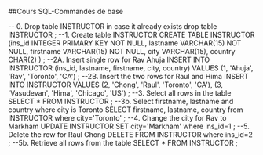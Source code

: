 ##Cours SQL-Commandes de base

-- 0. Drop table INSTRUCTOR in case it already exists
drop table INSTRUCTOR
;
--1. Create table INSTRUCTOR
CREATE TABLE INSTRUCTOR
  (ins_id INTEGER PRIMARY KEY NOT NULL, 
   lastname VARCHAR(15) NOT NULL, 
   firstname VARCHAR(15) NOT NULL, 
   city VARCHAR(15), 
   country CHAR(2)
  )
;
--2A. Insert single row for Rav Ahuja
INSERT INTO INSTRUCTOR
  (ins_id, lastname, firstname, city, country)
  VALUES 
  (1, 'Ahuja', 'Rav', 'Toronto', 'CA')
;
--2B. Insert the two rows for Raul and Hima
INSERT INTO INSTRUCTOR
  VALUES
  (2, 'Chong', 'Raul', 'Toronto', 'CA'),
  (3, 'Vasudevan', 'Hima', 'Chicago', 'US')
;
--3. Select all rows in the table
SELECT * FROM INSTRUCTOR
;
--3b. Select firstname, lastname and country where city is Toronto
SELECT firstname, lastname, country from INSTRUCTOR where city='Toronto'
;
--4. Change the city for Rav to Markham
UPDATE INSTRUCTOR SET city='Markham' where ins_id=1
;
--5. Delete the row for Raul Chong
DELETE FROM INSTRUCTOR where ins_id=2
;
--5b. Retrieve all rows from the table
SELECT * FROM INSTRUCTOR 
;

